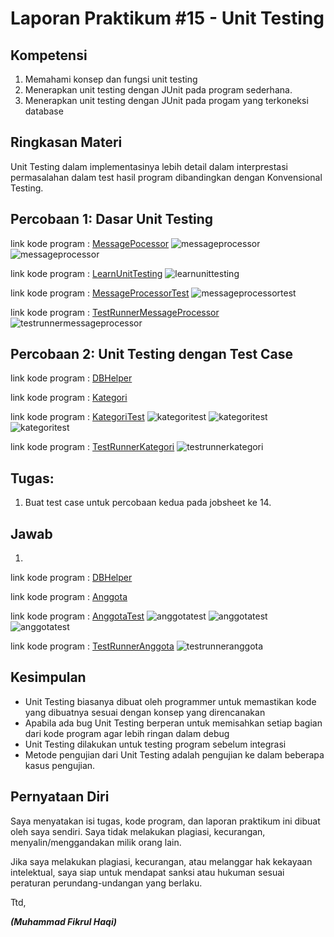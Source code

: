 # Laporan Praktikum #15 - Unit Testing

## Kompetensi

1. Memahami konsep dan fungsi unit testing
2. Menerapkan unit testing dengan JUnit pada program sederhana.
3. Menerapkan unit testing dengan JUnit pada progam yang terkoneksi database

## Ringkasan Materi

Unit Testing dalam implementasinya lebih detail dalam interprestasi permasalahan dalam test hasil program dibandingkan dengan Konvensional Testing.

## Percobaan 1: Dasar Unit Testing

link kode program : [MessagePocessor](../../src/15_Unit_Testing/MessageProcessor1941723005Fikrul.java)
![messageprocessor](img/messageprocessor.PNG)
![messageprocessor](img/messageprocessor2.PNG)

link kode program : [LearnUnitTesting](../../src/15_Unit_Testing/LearnUnitTesting1941723005Fikrul.java)
![learnunittesting](img/learnunittestingrunned.PNG)

link kode program : [MessageProcessorTest](../../src/15_Unit_Testing/MessageProcessorTest1941723005Fikrul.java)
![messageprocessortest](img/messageprocessortest.PNG)


link kode program : [TestRunnerMessageProcessor](../../src/15_Unit_Testing/TestRunnerMessageProcessor1941723005Fikrul.java)
![testrunnermessageprocessor](img/testrunnermessageprocessor.PNG)

## Percobaan 2: Unit Testing dengan Test Case

link kode program : [DBHelper](../../src/15_Unit_Testing/DBHelper1941723005Fikrul.java)

link kode program : [Kategori](../../src/15_Unit_Testing/Kategori1941723005Fikrul.java)

link kode program : [KategoriTest](../../src/15_Unit_Testing/KategoriTest1941723005Fikrul.java)
![kategoritest](img/kategoritest.PNG)
![kategoritest](img/kategoritest2.PNG)
![kategoritest](img/kategoritest3.PNG)

link kode program : [TestRunnerKategori](../../src/15_Unit_Testing/TestRunnerKategori1941723005Fikrul.java)
![testrunnerkategori](img/testrunnerkategori.PNG)

## Tugas:
1. Buat test case untuk percobaan kedua pada jobsheet ke 14.

## Jawab
1. 
link kode program : [DBHelper](../../src/15_Unit_Testing/DBHelper1941723005Fikrul.java)

link kode program : [Anggota](../../src/15_Unit_Testing/Anggota1941723005Fikrul.java)

link kode program : [AnggotaTest](../../src/15_Unit_Testing/AnggotaTest1941723005Fikrul.java)
![anggotatest](img/anggotatest.PNG)
![anggotatest](img/anggotatest2.PNG)
![anggotatest](img/anggotatest3.PNG)

link kode program : [TestRunnerAnggota](../../src/15_Unit_Testing/TestRunnerAnggota1941723005Fikrul.java)
![testrunneranggota](img/testrunneranggota.PNG)

## Kesimpulan

- Unit Testing biasanya dibuat oleh programmer untuk memastikan kode yang dibuatnya sesuai dengan konsep yang direncanakan
- Apabila ada bug Unit Testing berperan untuk memisahkan setiap bagian dari kode program agar lebih ringan dalam debug
- Unit Testing dilakukan untuk testing program sebelum integrasi
- Metode pengujian dari Unit Testing adalah pengujian ke dalam beberapa kasus pengujian.

## Pernyataan Diri

Saya menyatakan isi tugas, kode program, dan laporan praktikum ini dibuat oleh saya sendiri. Saya tidak melakukan plagiasi, kecurangan, menyalin/menggandakan milik orang lain.

Jika saya melakukan plagiasi, kecurangan, atau melanggar hak kekayaan intelektual, saya siap untuk mendapat sanksi atau hukuman sesuai peraturan perundang-undangan yang berlaku.

Ttd,

***(Muhammad Fikrul Haqi)***